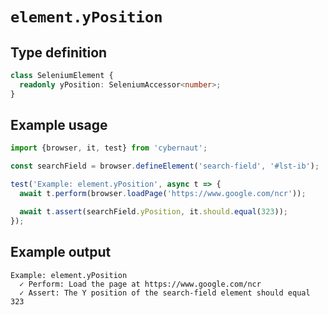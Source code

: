 # `element.yPosition`

## Type definition

```ts
class SeleniumElement {
  readonly yPosition: SeleniumAccessor<number>;
}
```

## Example usage

```ts
import {browser, it, test} from 'cybernaut';

const searchField = browser.defineElement('search-field', '#lst-ib');

test('Example: element.yPosition', async t => {
  await t.perform(browser.loadPage('https://www.google.com/ncr'));

  await t.assert(searchField.yPosition, it.should.equal(323));
});
```

## Example output

```fundamental
Example: element.yPosition
  ✓ Perform: Load the page at https://www.google.com/ncr
  ✓ Assert: The Y position of the search-field element should equal 323
```
